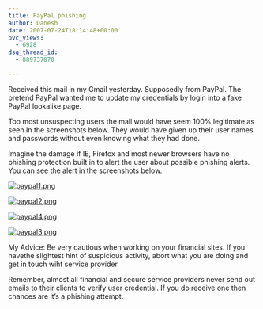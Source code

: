 ```yaml
---
title: PayPal phishing
author: Danesh
date: 2007-07-24T18:14:48+00:00
pvc_views:
  - 6928
dsq_thread_id:
  - 889737870

---
```

Received this mail in my Gmail yesterday. Supposedly from PayPal. The pretend PayPal wanted me to update my credentials by login into a fake PayPal lookalike page.

Too most unsuspecting users the mail would have seem 100% legitimate as seen In the screenshots below. They would have given up their user names and passwords without even knowing what they had done.

Imagine the damage if IE, Firefox and most newer browsers have no phishing protection built in to alert the user about possible phishing alerts. You can see the alert in the screenshots below.

[![paypal1.png][1]][2]

[![paypal2.png][3]][4]

[![paypal4.png][5]][6]

[![paypal3.png][7]][8]

My Advice: Be very cautious when working on your financial sites. If you havethe slightest hint of suspicious activity, abort what you are doing and get in touch wiht service provider.

Remember, almost all financial and secure service providers never send out emails to their clients to verify user credential. If you do receive one then chances are it&#8217;s a phishing attempt.

 [1]: /wp-content/uploads/2007/07/paypal1.thumbnail.png
 [2]: /wp-content/uploads/2007/07/paypal1.png "paypal1.png"
 [3]: /wp-content/uploads/2007/07/paypal2.thumbnail.png
 [4]: /wp-content/uploads/2007/07/paypal2.png "paypal2.png"
 [5]: /wp-content/uploads/2007/07/paypal4.thumbnail.png
 [6]: /wp-content/uploads/2007/07/paypal4.png "paypal4.png"
 [7]: /wp-content/uploads/2007/07/paypal3.thumbnail.png
 [8]: /wp-content/uploads/2007/07/paypal3.png "paypal3.png"